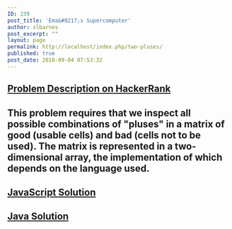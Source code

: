 ```yaml
---
ID: 239
post_title: 'Ema&#8217;s Supercomputer'
author: slbarnes
post_excerpt: ""
layout: page
permalink: http://localhost/index.php/two-pluses/
published: true
post_date: 2018-09-04 07:53:32
---
```

## <a href="https://www.hackerrank.com/challenges/two-pluses" target="_blank" rel="noopener">Problem Description on HackerRank</a>

##  This problem requires that we inspect all possible combinations of "pluses" in a matrix of good (usable cells) and bad (cells not to be used). The matrix is represented in a two-dimensional array, the implementation of which depends on the language used. 

## [JavaScript Solution][1]

## [Java Solution][2]

 [1]: /index.php/two-pluses/two-pluses-javascript
 [2]: /index.php/two-pluses/two-pluses